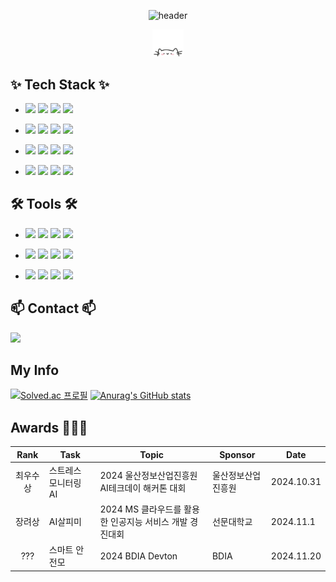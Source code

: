 <div align="center">

![header](https://capsule-render.vercel.app/api?type=waving&color=auto&height=300&section=header&text=✌️🤪✌️&desc=This%20is%20Gyumin's%20Github.%20&fontSize=90&descSize=30&fontColor=ffffff&fontAlignY=40)

<img src="cat.webp" width="50"/>

</div>

## ✨ Tech Stack ✨
- <img src="https://img.shields.io/badge/html5-E34F26.svg?style=for-the-badge&logo=html5&logoColor=white" /> <img src="https://img.shields.io/badge/css3-1572B6.svg?style=for-the-badge&logo=css3&logoColor=white" /> <img src="https://img.shields.io/badge/javascript-F7DF1E.svg?style=for-the-badge&logo=javascript&logoColor=20232a" /> <img src="https://img.shields.io/badge/React-61DAFB.svg?style=for-the-badge&logo=React&logoColor=white" />

- <img src="https://img.shields.io/badge/java-007396?style=for-the-badge&logo=java&logoColor=white"> <img src="https://img.shields.io/badge/c-00599C?style=for-the-badge&logo=c&logoColor=white">
  <img src="https://img.shields.io/badge/oracle-F80000?style=for-the-badge&logo=oracle&logoColor=white"> <img src="https://img.shields.io/badge/SQLite-003B57?style=for-the-badge&logo=SQLite&logoColor=white"> 

- <img src="https://img.shields.io/badge/python-3670A0?style=for-the-badge&logo=python&logoColor=ffdd54" /> <img src="https://img.shields.io/badge/numpy-4d77cf.svg?style=for-the-badge&logo=numpy&logoColor=white" />
  <img src="https://img.shields.io/badge/Matplotlib-11557c.svg?style=for-the-badge&logo=Matplotlib&logoColor=white" /> <img src="https://img.shields.io/badge/pandas-150458.svg?style=for-the-badge&logo=pandas&logoColor=white" />
- <img src="https://img.shields.io/badge/scikitlearn-F7931E.svg?style=for-the-badge&logo=scikitlearn&logoColor=white" /> <img src="https://img.shields.io/badge/flask-000000.svg?style=for-the-badge&logo=flask&logoColor=white" />
  <img src="https://img.shields.io/badge/scipy-8CAAE6.svg?style=for-the-badge&logo=scipy&logoColor=white" /> <img src="https://img.shields.io/badge/Firebase-DD2C00.svg?style=for-the-badge&logo=Firebase&logoColor=white" />

## 🛠 Tools 🛠
- <img src="https://img.shields.io/badge/git-F05033.svg?style=for-the-badge&logo=git&logoColor=white" /> <img src="https://img.shields.io/badge/github-181717.svg?style=for-the-badge&logo=github&logoColor=white" />
  <img src="https://img.shields.io/badge/Postman-FF6C37.svg?style=for-the-badge&logo=Postman&logoColor=white" /> <img src="https://img.shields.io/badge/Vercel-000000.svg?style=for-the-badge&logo=Vercel&logoColor=white" />

- <img src="https://img.shields.io/badge/jupyter-F37626.svg?style=for-the-badge&logo=jupyter&logoColor=white" /> <img src="https://img.shields.io/badge/Colab-F9AB00.svg?style=for-the-badge&logo=googlecolab&logoColor=white" />
  <img src="https://img.shields.io/badge/eclipseide-2C2255.svg?style=for-the-badge&logo=eclipseide&logoColor=white" /> <img src="https://img.shields.io/badge/Kaggle-20BEFF.svg?style=for-the-badge&logo=kaggle&logoColor=white" />
- <img src="https://img.shields.io/badge/VSCode-007ACC.svg?style=for-the-badge&logo=VSCode&logoColor=white" /> <img src="https://img.shields.io/badge/PyCharm-000000.svg?style=for-the-badge&logo=Pycharm&logoColor=white" />
  <img src="https://img.shields.io/badge/IntelliJ IDEA-000000.svg?style=for-the-badge&logo=IntelliJ IDEA&logoColor=white" /> <img src="https://img.shields.io/badge/Docker-2496ED.svg?style=for-the-badge&logo=Docker&logoColor=white" />
  
## 📫 Contact 📫
<img src="https://img.shields.io/badge/jjangg_gu-E4405F.svg?style=for-the-badge&logo=Instagram&logoColor=white" /> 

## My Info
[![Solved.ac 프로필](http://mazassumnida.wtf/api/v2/generate_badge?boj=rbals1915)](https://solved.ac/profile/rbals1915)
[![Anurag's GitHub stats](https://github-readme-stats.vercel.app/api?username=secgyu&show_icons=true&theme=tokyonight)](https://github.com/anuraghazra/github-readme-stats)

## Awards 🥇🥈🥉
| Rank | Task | Topic | Sponsor | Date |
|:------:|-------|------|---------|------|
| 최우수상  |  스트레스 모니터링 AI   | 2024 울산정보산업진흥원 AI테크데이 해커톤 대회 | 울산정보산업진흥원 | 2024.10.31 |
| 장려상  | AI살피미 | 2024 MS 클라우드를 활용한 인공지능 서비스 개발 경진대회 | 선문대학교  | 2024.11.1 |
| ???  | 스마트 안전모 | 2024 BDIA Devton | BDIA  | 2024.11.20 |
